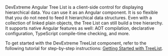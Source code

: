 DevExtreme Angular Tree List is a client-side control for displaying hierarchical data. You can use it as an Angular component. It is so flexible that you do not need to feed it hierarchical data structures. Even with a collection of linked plain objects, the Tree List can still build a tree hierarchy. It supports native Angular features as well: AOT compilation, declarative configuration, TypeScript compile-time checking, and more.

To get started with the DevExtreme TreeList component, refer to the following tutorial for step-by-step instructions: [Getting Started with TreeList](/Documentation/Guide/UI_Components/TreeList/Getting_Started_with_TreeList/).